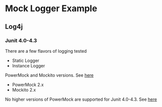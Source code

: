 # Mock Logger Example

## Log4j

### Junit 4.0-4.3

There are a few flavors of logging tested

* Static Logger
* Instance Logger

PowerMock and Mockito versions.
See [here](https://github.com/powermock/powermock/wiki/Mockito#supported-versions)

* PowerMock 2.x
* Mockito 2.x

No higher versions of PowerMock are supported for Junit 4.0-4.3.
See [here](https://github.com/powermock/powermock/wiki/Mockito-2-Maven#junit-40-43)
